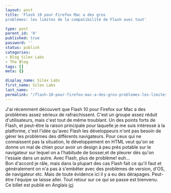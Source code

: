 ```yaml
---
layout: post
title: 'Flash 10 pour Firefox Mac a des gros
problèmes: les limites de la compatibilité de Flash avec tout'

type: post
parent_id: '0'
published: true
password: ''
status: publish
categories:
- Blog Silex Labs
- The Blog
tags: []
meta: {}

display_name: Silex Labs
first_name: Silex Labs
last_name: ''
permalink: "/flash-10-pour-firefox-mac-a-des-gros-problemes-les-limites-de-la-compatibilite-de-flash-avec-tout/"
---
```


J'ai récemment découvert que Flash 10 pour Firefox sur Mac a des problèmes assez sérieux de rafraichissent. C'est un groupe assez réduit d'utilisateurs, mais c'est tout de même troublant. Un des points forts de Flash, et peut-être la raison principale pour laquelle je me suis intéressé à la platforme, c'est l'idée qu'avec Flash les développeurs n'ont pas besoin de gérer les problèmes des différents navigateurs. Pour ceux qui ne connaissent pas la situation, le développement en HTML veut qu'on se donne un mal de chien pour avoir un design à peu près potable sur le navigateur sur lequel on a l'habitude de bosser,et de pleurer dés qu'on l'essaie dans un autre. Avec Flash, plus de problème! euh...  
Bon d'accord je râle, mais dans la plupart des cas Flash fait ce qu'il faut et généralement on n'a pas à s'embêter avec des problèmes de version, d'OS, de navigateur etc. Mais de toute évidence ici il y a eu des dérapages. Peut-être l'équipe se laisse aller. Tout retour sur ce qui se passe est bienvenu.  
Ce billet est publié en Anglais [ici](http://arielsommeria.com/blog/2009/05/05/flash-player-10-for-firefox-on-mac-os-sucks-the-limits-of-flash-cross-everything-compatibility/)